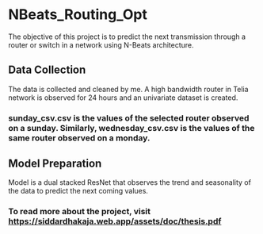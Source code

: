 # NBeats_Routing_Opt

The objective of this project is to predict the next transmission through a router or switch in a network using N-Beats architecture.

## Data Collection
The data is collected and cleaned by me. A high bandwidth router in Telia network is observed for 24 hours and an univariate dataset is created. 

### sunday_csv.csv is the values of the selected router observed on a sunday. Similarly, wednesday_csv.csv is the values of the same router observed on a monday.

## Model Preparation

Model is a dual stacked ResNet that observes the trend and seasonality of the data to predict the next coming values.

### To read more about the project, visit https://siddardhakaja.web.app/assets/doc/thesis.pdf

